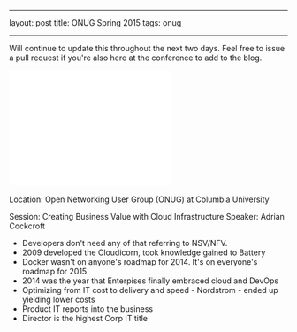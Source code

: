 
---
layout: post
title: ONUG Spring 2015
tags: onug

---

Will continue to update this throughout the next two days.  Feel free to issue a pull request if you're also here at the conference to add to the blog.

![onug-logo](/img/logo-onug-all-white.svg)

Location: Open Networking User Group (ONUG) at Columbia University

Session: Creating Business Value with Cloud Infrastructure
Speaker: Adrian Cockcroft

* Developers don't need any of that referring to NSV/NFV.
* 2009 developed the Cloudicorn, took knowledge gained to Battery
* Docker wasn't on anyone's roadmap for 2014.  It's on everyone's roadmap for 2015
* 2014 was the year that Enterpises finally embraced cloud and DevOps
* Optimizing from IT cost to delivery and speed - Nordstrom - ended up yielding lower costs
* Product IT reports into the business
* Director is the highest Corp IT title
